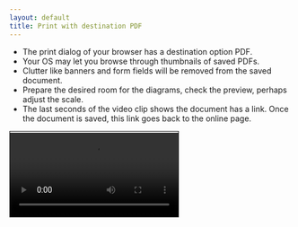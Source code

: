 ```yaml
---
layout: default
title: Print with destination PDF
---
```

* The print dialog of your browser has a destination option PDF.
* Your OS may let you browse through thumbnails of saved PDFs.
* Clutter like banners and form fields will be removed from the saved document.
* Prepare the desired room for the diagrams, check the preview, perhaps adjust the scale.
* The last seconds of the video clip shows the document has a link. Once the document is saved, this link goes back to the online page.

<video controls style="border: 1px solid; padding-top: 2px;">
    <source src="print-to-pdf.mp4" type="video/mp4">
    Your browser does not support an inline <a href="print to pdf">video</a>.
</video>  
